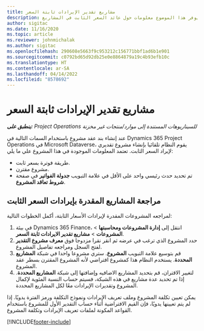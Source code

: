 ```yaml
---
title: مشاريع تقدير الإيرادات ثابتة السعر
description: يوفر هذا الموضوع معلومات حول عائد السعر الثابت في المشاريع.
author: sigitac
ms.date: 11/16/2020
ms.topic: article
ms.reviewer: johnmichalak
ms.author: sigitac
ms.openlocfilehash: 290608e5663f9c953212c156771bbf1ad6b1e901
ms.sourcegitcommit: c0792bd65d92db25e0e8864879a19c4b93efb10c
ms.translationtype: HT
ms.contentlocale: ar-SA
ms.lasthandoff: 04/14/2022
ms.locfileid: "8578692"
---
```

# <a name="fixed-price-revenue-estimate-projects"></a>مشاريع تقدير الإيرادات ثابتة السعر 

_**ينطبق على:** Project Operations للسيناريوهات المستندة إلى موارد/منتجات غير مخزنة‬_

عند إنشاء بند عقد مشروع باستخدام السمات التالية في Dynamics 365 Project Operations في Microsoft Dataverse، يقوم النظام تلقائيا بإنشاء مشروع تقديري لإيراد السعر الثابت. تعتمد المعلومات الموجودة في هذا المشروع علي ما يلي:

  - طريقة فوترة بسعر ثابت.
  - مشروع مقترن.
  - تم تحديد حدث رئيسي واحد على الأقل في علامة التبويب **جدولة الفواتير** في صفحة **شروط تعاقد المشروع**.

## <a name="review-fixed-price-revenue-estimates-projects"></a>مراجعة المشاريع المقدرة بإيرادات السعر الثابت
لمراجعه المشروعات المقدرة لإيرادات الأسعار الثابتة، أكمل الخطوات التالية:

1. في بيئة Dynamics 365 Finance، انتقل إلى **إدارة المشروعات ومحاسبتها** > **المشروعات** > **مشاريع تقدير الايرادات ثابتة السعر**.
2. حدد المشروع الذي ترغب في عرضه ثم انقر نقرا مزدوجا فوق **معرف مشروع التقدير** لفتح السجل ومراجعه تفاصيل المشروع.
3. قم بتوسيع علامة التبويب **المشروع**. ستري مشروعا واحدا في شبكة **المشاريع المحددة**. يستخدم النظام هذا كمشروع افتراضي لأنه المشروع المقترن بسطر عقد المشروع. 
4. لتغيير الاقتران، قم بتحديد المشاريع الاضافيه وإضافتها إلى شبكة **المشاريع المحددة**. إذا تم تحديد عدة مشاريع في هذه الشبكة، فسيتم حساب النسبة المئوية لإكمال المشروع وتقديرات الإيرادات معًا لكل المشاريع المحددة.

  يمكن تعيين تكلفة المشروع وملف تعريف الإيرادات ونموذج التكلفة ورمز الفترة يدويًا. إذا لم يتم تعيينها يدويًا، فإن القيم الافتراضية أثناء حساب التقدير الأول للمشروع باستخدام القواعد المكونة لملفات تعريف الإيرادات وتكلفة المشروع.



[!INCLUDE[footer-include](../includes/footer-banner.md)]